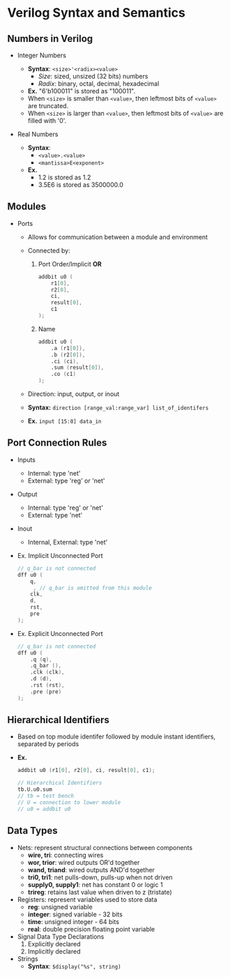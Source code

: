 # Verilog Syntax and Semantics

## Numbers in Verilog

* Integer Numbers
  * **Syntax**: `<size>'<radix><value>`
    * *Size*: sized, unsized (32 bits) numbers
    * *Radix*: binary, octal, decimal, hexadecimal
  * **Ex.** "6'b100011" is stored as "100011".
  * When `<size>` is smaller than `<value>`, then leftmost bits of `<value>` are truncated.
  * When `<size>` is larger than `<value>`, then leftmost bits of `<value>` are filled with '0'.

* Real Numbers
  * **Syntax**: 
    * `<value>.<value>`
    * `<mantissa>E<exponent>`
  * **Ex.**
    * 1.2 is stored as 1.2
    * 3.5E6 is stored as 3500000.0

## Modules

* Ports
  * Allows for communication between a module and environment
  * Connected by:
    1. Port Order/Implicit **OR**

        ``` Verilog
        addbit u0 (
            r1[0],
            r2[0],
            ci,
            result[0],
            c1
        );
        ```

    2. Name

        ``` Verilog
        addbit u0 (
            .a (r1[0]),
            .b (r2[0]),
            .ci (ci),
            .sum (result[0]),
            .co (c1)
        );
        ```

  * Direction: input, output, or inout
  * **Syntax:** `direction [range_val:range_var] list_of_identifers`
  * **Ex.** `input [15:0] data_in`

## Port Connection Rules

* Inputs
  * Internal: type 'net'
  * External: type 'reg' or 'net'

* Output
  * Internal: type 'reg' or 'net'
  * External: type 'net'

* Inout
  * Internal, External: type 'net'

* Ex. Implicit Unconnected Port

  ``` Verilog
  // q_bar is not connected
  dff u0 (
      q,
       , // q_bar is omitted from this module
      clk,
      d,
      rst,
      pre
  );
  ```

* Ex. Explicit Unconnected Port

  ``` Verilog
  // q_bar is not connected
  dff u0 (
      .q (q),
      .q_bar (),
      .clk (clk),
      .d (d),
      .rst (rst),
      .pre (pre)
  );
  ```

## Hierarchical Identifiers

* Based on top module identifer followed by module instant identifiers, separated by periods

* **Ex.**

  ``` Verilog
  addbit u0 (r1[0], r2[0], ci, result[0], c1);
  
  // Hierarchical Identifiers
  tb.U.u0.sum
  // tb = test bench
  // U = connection to lower module
  // u0 = addbit u0

## Data Types

* Nets: represent structural connections between components
  * **wire, tri**: connecting wires
  * **wor, trior**: wired outputs OR'd together
  * **wand, triand**: wired outputs AND'd together
  * **tri0, tri1**: net pulls-down, pulls-up when not driven
  * **supply0, supply1**: net has constant 0 or logic 1
  * **trireg**: retains last value when driven to z (tristate)
* Registers: represent variables used to store data
  * **reg**: unsigned variable
  * **integer**: signed variable - 32 bits
  * **time**: unsigned integer - 64 bits
  * **real**: double precision floating point variable
* Signal Data Type Declarations
  1. Explicitly declared
  2. Implicitly declared
* Strings
  * **Syntax**: `$display("%s", string)`
